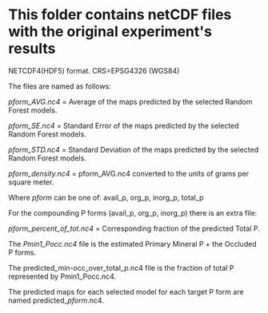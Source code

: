 
# This folder contains netCDF files with the original experiment's results

NETCDF4(HDF5) format. CRS=EPSG4326 (WGS84)

The files are named as follows:

_pform_AVG.nc4_ = Average of the maps predicted by the selected Random Forest models.

_pform_SE.nc4_ = Standard Error of the maps predicted by the selected Random Forest models.

_pform_STD.nc4_ = Standard Deviation of the maps predicted by the selected Random Forest models.

_pform_density.nc4_ = pform_AVG.nc4 converted to the units of grams per square meter.

Where _pform_ can be one of: avail_p, org_p, inorg_p, total_p

For the compounding P forms (avail_p, org_p, inorg_p) there is an extra file:

_pform_percent_of_tot.nc4_ = Corresponding fraction of the predicted Total P.

The _Pmin1_Pocc.nc4_ file is the estimated Primary Mineral P + the Occluded P forms.

The predicted_min-occ_over_total_p.nc4 file is the fraction of total P represented by Pmin1_Pocc.nc4.

The predicted maps for each selected model for each target P form are named predicted\__pform_.nc4.

